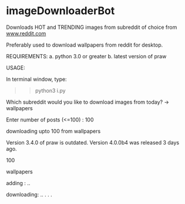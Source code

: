 # imageDownloaderBot
Downloads HOT and TRENDING images from subreddit of choice from www.reddit.com


Preferably used to download wallpapers from reddit for desktop.

REQUIREMENTS: 
a. python 3.0 or greater
b. latest version of praw

USAGE: 

In terminal window, type: 

>>python3 i.py


Which subreddit would you like to download images from today?     -> wallpapers

Enter number of posts (<=100) : 100

downloading upto  100  from  wallpapers

Version 3.4.0 of praw is outdated. Version 4.0.0b4 was released 3 days ago.

100

wallpapers

adding :  ..

downloading: ..
.
.
.
